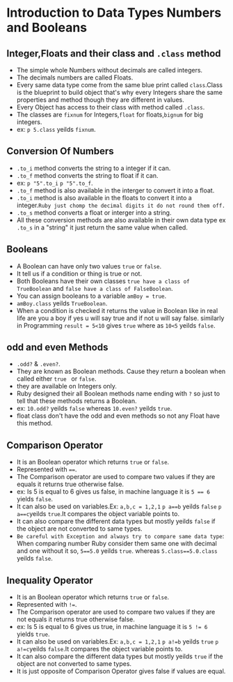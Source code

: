 # Introduction to Data Types Numbers and Booleans
 ## Integer,Floats and their class and `.class` method
  - The simple whole Numbers without decimals are called integers.
  - The decimals numbers are called Floats.
  - Every same data type come from the same blue print called `class`.Class is the blueprint to build object that's why every Integers share the same properties and method though they are different in values.
  - Every Object has access to their class with method called `.class`.
  - The classes are `fixnum` for Integers,`float` for floats,`bignum` for big integers.
  - ex: `p 5.class` yeilds `fixnum`.
 
 ## Conversion Of Numbers
  - `.to_i` method converts the string to a integer if it can.
  - `.to_f` method converts the string to float if it can.
  - ex: `p "5".to_i` `p "5".to_f`.
  - `.to_f` method is also available in the interger to convert it into a float.
  - `.to_i` method is also available in the floats to convert it into a integer.`Ruby just chomp the decimal digits it do not round them off.`
  - `.to_s` method converts a float or interger into a string.
  - All these conversion methods are also available in their own data type ex `.to_s` in a "string" it just return the same value when called. 
 
 ## Booleans
  - A Boolean can have only two values `true` or `false`.
  - It tell us if a condition or thing is true or not.
  - Both Booleans have their own classes `true have a class of TrueBoolean` and `false have a class of FalseBoolean`.
  - You can assign booleans to a variable `amBoy = true`.
  - `amBoy.class` yeilds `TrueBoolean`.
  - When a condition is checked it returns the value in Boolean like in real life are you a boy if yes u will say true and if not u will say false. similarly in Programming `result = 5<10` gives `true` where as `10<5` yeilds `false`.
 
 ## odd and even Methods
  - `.odd?` & `.even?`.
  - They are known as Boolean methods. Cause they return a boolean when called either `true ` or `false`.
  - they are available on Integers only.
  - Ruby designed their all Boolean methods name ending with `?` so just to tell that these methods returns a Boolean.
  - ex: `10.odd?` yeilds `false` whereas `10.even?` yeilds `true`.
  - float class don't have the odd and even methods so not any Float have this method.

 ## Comparison Operator
  - It is an Boolean operator which returns `true` or `false`.
  - Represented with `==`.
  - The Comparison operator are used to compare two values if they are equals it returns true otherwise false.
  - ex: Is 5 is equal to 6 gives us false, in machine language it is `5 == 6` yields `false`.
  - It can also be used on variables.Ex: `a,b,c = 1,2,1` `p a==b` yeilds `false` `p a==c`yeilds `true`.It compares the object variable points to.
  - It can also compare the different data types but mostly yeilds `false` if the object are not converted to same types.
  - `Be careful with Exception and always try to compare same data type`: When comparing number Ruby consider them same one with decimal and one without it so, `5==5.0` yeilds `true`. whereas `5.class==5.0.class` yeilds `false`.

 ## Inequality Operator
  - It is an Boolean operator which returns `true` or `false`.
  - Represented with `!=`.
  - The Comparison operator are used to compare two values if they are not equals it returns true otherwise false.
  - ex: Is 5 is equal to 6 gives us true, in machine language it is `5 != 6` yields `true`.
  - It can also be used on variables.Ex: `a,b,c = 1,2,1` `p a!=b` yeilds `true` `p a!=c`yeilds `false`.It compares the object variable points to.
  - It can also compare the different data types but mostly yeilds `true` if the object are not converted to same types.
  - It is just opposite of Comparison Operator gives false if values are equal.